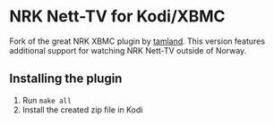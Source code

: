 # NRK Nett-TV for Kodi/XBMC

Fork of the great NRK XBMC plugin by [tamland](https://github.com/tamland). This version features additional support for
watching NRK Nett-TV outside of Norway.

## Installing the plugin

1. Run `make all`
2. Install the created zip file in Kodi